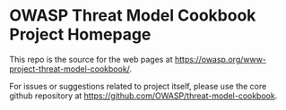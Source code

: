 # OWASP Threat Model Cookbook Project Homepage
This repo is the source for the web pages at https://owasp.org/www-project-threat-model-cookbook/.

For issues or suggestions related to project itself, please use the core github repository at https://github.com/OWASP/threat-model-cookbook.
